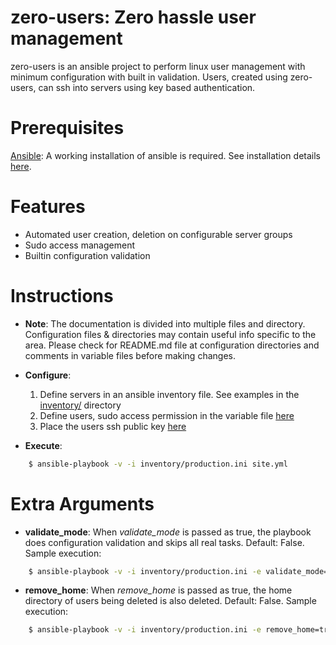 zero-users: Zero hassle user management
=======================================

zero-users is an ansible project to perform linux user management with minimum configuration with built in validation. Users, created using zero-users, can ssh into servers using key based authentication.

Prerequisites
=============

[Ansible](http://www.ansible.com): A working installation of ansible is required. See installation details [here](http://docs.ansible.com/intro_installation.html).

Features
========

* Automated user creation, deletion on configurable server groups
* Sudo access management
* Builtin configuration validation

Instructions
============

* **Note**: The documentation is divided into multiple files and directory. Configuration files & directories may contain useful info specific to the area. Please check for README.md file at configuration directories and comments in variable files before making changes.

* **Configure**:

    1. Define servers in an ansible inventory file. See examples in the [inventory/](inventory/) directory
    2. Define users, sudo access permission in the variable file [here](roles/zero_users/vars/)
    3. Place the users ssh public key [here](roles/zero_users/files/public_keys/)

* **Execute**:

```bash
    $ ansible-playbook -v -i inventory/production.ini site.yml
```

Extra Arguments
===============

* **validate_mode**: When *validate_mode* is passed as true, the playbook does configuration validation and skips all real tasks. Default: False. Sample execution:

```bash
    $ ansible-playbook -v -i inventory/production.ini -e validate_mode=true site.yml
```

* **remove_home**: When *remove_home* is passed as true, the home directory of users being deleted is also deleted. Default: False. Sample execution:

```bash
    $ ansible-playbook -v -i inventory/production.ini -e remove_home=true site.yml
```
